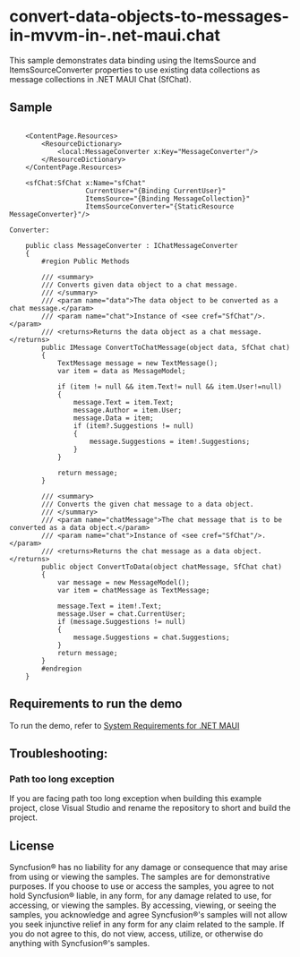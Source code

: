 # convert-data-objects-to-messages-in-mvvm-in-.net-maui.chat
This sample demonstrates data binding using the ItemsSource and ItemsSourceConverter properties to use existing data collections as message collections in .NET MAUI Chat (SfChat).

## Sample

```xaml  

    <ContentPage.Resources>
        <ResourceDictionary>
            <local:MessageConverter x:Key="MessageConverter"/>
        </ResourceDictionary>
    </ContentPage.Resources>
    
    <sfChat:SfChat x:Name="sfChat"
                   CurrentUser="{Binding CurrentUser}"
                   ItemsSource="{Binding MessageCollection}"
                   ItemsSourceConverter="{StaticResource MessageConverter}"/>

Converter:

    public class MessageConverter : IChatMessageConverter
    {
        #region Public Methods

        /// <summary>
        /// Converts given data object to a chat message.
        /// </summary>
        /// <param name="data">The data object to be converted as a chat message.</param>
        /// <param name="chat">Instance of <see cref="SfChat"/>. </param>
        /// <returns>Returns the data object as a chat message.</returns>
        public IMessage ConvertToChatMessage(object data, SfChat chat)
        {
            TextMessage message = new TextMessage();
            var item = data as MessageModel;

            if (item != null && item.Text!= null && item.User!=null)
            {
                message.Text = item.Text;
                message.Author = item.User;
                message.Data = item;
                if (item?.Suggestions != null)
                {
                    message.Suggestions = item!.Suggestions;
                }
            }

            return message;
        }

        /// <summary>
        /// Converts the given chat message to a data object.
        /// </summary>
        /// <param name="chatMessage">The chat message that is to be converted as a data object.</param>
        /// <param name="chat">Instance of <see cref="SfChat"/>. </param>
        /// <returns>Returns the chat message as a data object.</returns>
        public object ConvertToData(object chatMessage, SfChat chat)
        {
            var message = new MessageModel();
            var item = chatMessage as TextMessage;

            message.Text = item!.Text;
            message.User = chat.CurrentUser;
            if (message.Suggestions != null)
            {
                message.Suggestions = chat.Suggestions;
            }
            return message;
        }
        #endregion
    }
```

## Requirements to run the demo

To run the demo, refer to [System Requirements for .NET MAUI](https://help.syncfusion.com/maui/system-requirements)

## Troubleshooting:
### Path too long exception

If you are facing path too long exception when building this example project, close Visual Studio and rename the repository to short and build the project.

## License

Syncfusion® has no liability for any damage or consequence that may arise from using or viewing the samples. The samples are for demonstrative purposes. If you choose to use or access the samples, you agree to not hold Syncfusion® liable, in any form, for any damage related to use, for accessing, or viewing the samples. By accessing, viewing, or seeing the samples, you acknowledge and agree Syncfusion®'s samples will not allow you seek injunctive relief in any form for any claim related to the sample. If you do not agree to this, do not view, access, utilize, or otherwise do anything with Syncfusion®'s samples.